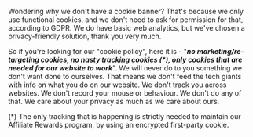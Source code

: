 Wondering why we don't have a cookie banner? That's because we only use functional cookies, and we don't need to ask for permission for that, according to GDPR. We do have basic web analytics, but we've chosen a privacy-friendly solution, thank you very much.

So if you're looking for our "cookie policy", here it is - "**_no marketing/re-targeting cookies, no nasty tracking cookies (\*), only cookies that are needed for our website to work_**". We will never do to you something we don't want done to ourselves. That means we don't feed the tech giants with info on what you do on our website. We don't track you across websites. We don't record your mouse or behaviour. We don't do any of that. We care about your privacy as much as we care about ours.

(\*) The only tracking that is happening is strictly needed to maintain our Affiliate Rewards program, by using an encrypted first-party cookie.
